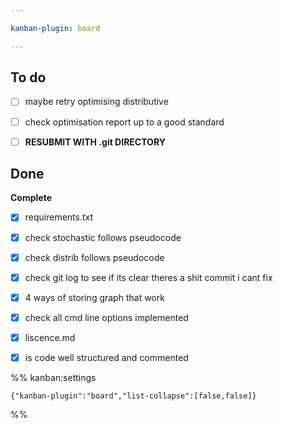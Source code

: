 ```yaml
---

kanban-plugin: board

---
```


## To do

- [ ] maybe retry optimising distributive
- [ ] check optimisation report up to a good standard
- [ ] **RESUBMIT WITH .git DIRECTORY**


## Done

**Complete**
- [x] requirements.txt
- [x] check stochastic follows pseudocode
- [x] check distrib follows pseudocode
- [x] check git log to see if its clear
	theres a shit commit i cant fix
- [x] 4 ways of storing graph that work
- [x] check all cmd line options implemented
- [x] liscence.md
- [x] is code well structured and commented




%% kanban:settings
```
{"kanban-plugin":"board","list-collapse":[false,false]}
```
%%